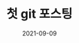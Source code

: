 ---
layout: post
title:  "첫 git 포스팅"
date:   2021-09-09
excerpt: "Minimal, one column Jekyll theme for your blog."
project: true
tag:
- jekyll 
- moon
- blog
- about
- theme
comments: true
---